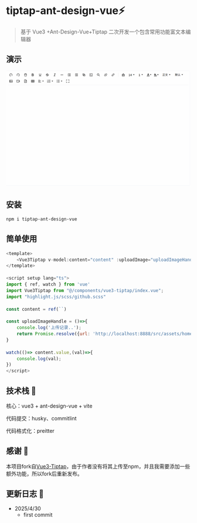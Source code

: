 # tiptap-ant-design-vue⚡

> 基于 Vue3 +Ant-Design-Vue+Tiptap 二次开发一个包含常用功能富文本编辑器

## 演示

![tiptap-ant-design-vue](https://github.com/Entity-Now/tiptap-ant-design-vue/blob/master/public/preview.gif)

## 安装

```sh
npm i tiptap-ant-design-vue
```

## 简单使用

```js
<template>
	<Vue3Tiptap v-model:content="content" :uploadImage="uploadImageHandle" mode="bubble"/>
</template>

<script setup lang="ts">
import { ref, watch } from 'vue'
import Vue3Tiptap from "@/components/vue3-tiptap/index.vue";
import "highlight.js/scss/github.scss"

const content = ref(``)

const uploadImageHandle = ()=>{
	console.log('上传记录..');
	return Promise.resolve({url: 'http://localhost:8888/src/assets/home-logo.jpeg',size: 123,fileName: 'name.png'})
}

watch(()=> content.value,(val)=>{
	console.log(val);
})
</script>
```

## 技术栈 🥇

核心：vue3 + ant-design-vue + vite

代码提交：husky、commitlint

代码格式化：preitter

## 感谢 🌸

本项目fork自[Vue3-Tiptap](https://github.com/htmlxudong/vue3-tiptap)，由于作者没有将其上传至npm，并且我需要添加一些额外功能，所以fork后重新发布。

## 更新日志 📄

- 2025/4/30
  - first commit
